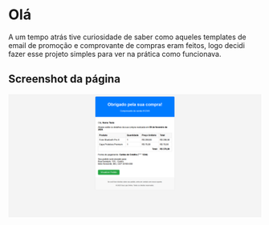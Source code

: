 <h1>Olá</h1>
<p>A um tempo atrás tive curiosidade de saber como aqueles templates de email de promoção e comprovante de compras eram feitos, logo decidi fazer esse projeto simples para ver na prática como funcionava.</p>

<h2>Screenshot da página</h2>
<img src="/screenshot.png">
